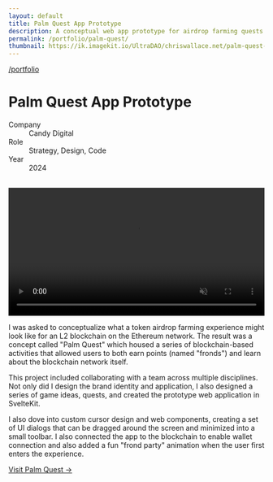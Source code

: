 ```yaml
---
layout: default
title: Palm Quest App Prototype
description: A conceptual web app prototype for airdrop farming quests on the blockchain.
permalink: /portfolio/palm-quest/
thumbnail: https://ik.imagekit.io/UltraDAO/chriswallace.net/palm-quest-thumbnail.png
---
```


<div class="portfolio-group-heading">
  <a class="back fade-in-element" href="/portfolio">/portfolio</a>
  <h1 class="fade-in-element mb-3">Palm Quest App Prototype</h1>
  <dl class="project-list fade-in-element">
    <div>
      <dt>Company</dt>
      <dd>Candy Digital</dd>
    </div>
    <div>
      <dt>Role</dt>
      <dd>Strategy, Design, Code</dd>
    </div>
    <div>
      <dt>Year</dt>
      <dd>2024</dd>
    </div>
  </dl>
</div>

<div class="content-container-wo">
  <picture>
    <source media="(max-width: 480px)" 
            srcset="https://ik.imagekit.io/UltraDAO/chriswallace.net/palm-quest-thumbnail.png?tr=w-800,f-auto">
    <source media="(min-width: 481px)" 
            srcset="https://ik.imagekit.io/UltraDAO/chriswallace.net/palm-quest-banner.png?tr=w-800,f-auto 800w,
                    https://ik.imagekit.io/UltraDAO/chriswallace.net/palm-quest-banner.png?tr=w-1200,f-auto 1200w,
                    https://ik.imagekit.io/UltraDAO/chriswallace.net/palm-quest-banner.png?tr=w-1600,f-auto 1600w,
                    https://ik.imagekit.io/UltraDAO/chriswallace.net/palm-quest-banner.png?tr=w-2500,f-auto 2500w">
    <img src="https://ik.imagekit.io/UltraDAO/chriswallace.net/palm-quest-banner.png?tr=w-2500,f-auto"
         class="fade-in-element w-full block mb-1.5" 
         alt="" 
         loading="lazy">
  </picture>
  
  <img src="https://ik.imagekit.io/UltraDAO/chriswallace.net/palm-quest-4.png?tr=w-2500,f-auto" srcset="https://ik.imagekit.io/UltraDAO/chriswallace.net/palm-quest-4.png?tr=w-400,f-auto 400w, https://ik.imagekit.io/UltraDAO/chriswallace.net/palm-quest-4.png?tr=w-800,f-auto 800w, https://ik.imagekit.io/UltraDAO/chriswallace.net/palm-quest-4.png?tr=w-1200,f-auto 1200w, https://ik.imagekit.io/UltraDAO/chriswallace.net/palm-quest-4.png?tr=w-1600,f-auto 1600w, https://ik.imagekit.io/UltraDAO/chriswallace.net/palm-quest-4.png?tr=w-2500,f-auto 2500w" sizes="100vw" class="fade-in-element w-full block mb-1.5" alt="" loading="lazy">
  <img src="https://ik.imagekit.io/UltraDAO/chriswallace.net/palm-quest-2.png?tr=w-2500,f-auto" srcset="https://ik.imagekit.io/UltraDAO/chriswallace.net/palm-quest-2.png?tr=w-400,f-auto 400w, https://ik.imagekit.io/UltraDAO/chriswallace.net/palm-quest-2.png?tr=w-800,f-auto 800w, https://ik.imagekit.io/UltraDAO/chriswallace.net/palm-quest-2.png?tr=w-1200,f-auto 1200w, https://ik.imagekit.io/UltraDAO/chriswallace.net/palm-quest-2.png?tr=w-1600,f-auto 1600w, https://ik.imagekit.io/UltraDAO/chriswallace.net/palm-quest-2.png?tr=w-2500,f-auto 2500w" sizes="100vw" class="fade-in-element w-full block mb-1.5" alt="" loading="lazy">
  <img src="https://ik.imagekit.io/UltraDAO/chriswallace.net/palm-quest-1.png?tr=w-2500,f-auto" srcset="https://ik.imagekit.io/UltraDAO/chriswallace.net/palm-quest-1.png?tr=w-400,f-auto 400w, https://ik.imagekit.io/UltraDAO/chriswallace.net/palm-quest-1.png?tr=w-800,f-auto 800w, https://ik.imagekit.io/UltraDAO/chriswallace.net/palm-quest-1.png?tr=w-1200,f-auto 1200w, https://ik.imagekit.io/UltraDAO/chriswallace.net/palm-quest-1.png?tr=w-1600,f-auto 1600w, https://ik.imagekit.io/UltraDAO/chriswallace.net/palm-quest-1.png?tr=w-2500,f-auto 2500w" sizes="100vw" class="fade-in-element w-full block mb-1.5" alt="" loading="lazy">
  <img src="https://ik.imagekit.io/UltraDAO/chriswallace.net/palm-quest-3.png?tr=w-2500,f-auto" srcset="https://ik.imagekit.io/UltraDAO/chriswallace.net/palm-quest-3.png?tr=w-400,f-auto 400w, https://ik.imagekit.io/UltraDAO/chriswallace.net/palm-quest-3.png?tr=w-800,f-auto 800w, https://ik.imagekit.io/UltraDAO/chriswallace.net/palm-quest-3.png?tr=w-1200,f-auto 1200w, https://ik.imagekit.io/UltraDAO/chriswallace.net/palm-quest-3.png?tr=w-1600,f-auto 1600w, https://ik.imagekit.io/UltraDAO/chriswallace.net/palm-quest-3.png?tr=w-2500,f-auto 2500w" sizes="100vw" class="fade-in-element w-full block mb-1.5" alt="" loading="lazy">
</div>

<div class="content-container-wo bg-[#0B1012] text-center mb-12">
  <video id="portfolioVideo" data-type="video" width="100%" controls muted playsinline autoplay loop loading="lazy" class="fade-in-element max-h-full max-w-3xl mx-auto">
      <source src="https://ik.imagekit.io/UltraDAO/chriswallace.net/palm-quest.mov/ik-video.mp4" type="video/mp4">
      Your browser does not support HTML5 video.
  </video>
</div>

<div class="content-container pt-6 pb-12">
  <p class="fade-in-element">I was asked to conceptualize what a token airdrop farming experience might look like for an L2 blockchain on the Ethereum network. The result was a concept called "Palm Quest" which housed a series of blockchain-based activities that allowed users to both earn points (named "fronds") and learn about the blockchain network itself.</p>
  <p class="fade-in-element">This project included collaborating with a team across multiple disciplines. Not only did I design the brand identity and application, I also designed a series of game ideas, quests, and created the prototype web application in SvelteKit.</p>
  <p class="fade-in-element">I also dove into custom cursor design and web components, creating a set of UI dialogs that can be dragged around the screen and minimized into a small toolbar. I also connected the app to the blockchain to enable wallet connection and also added a fun "frond party" animation when the user first enters the experience.</p>
  <p class="fade-in-element"><a href="https://palm-quest.vercel.app/" target="_blank">Visit Palm Quest &rarr;</a></p>
</div>
